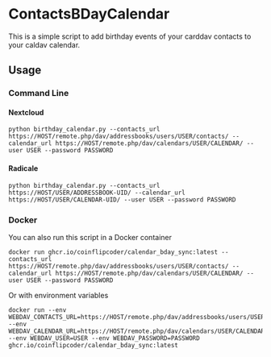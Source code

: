 # ContactsBDayCalendar

This is a simple script to add birthday events of your carddav contacts to your caldav calendar.

## Usage

### Command Line

#### Nextcloud
```
python birthday_calendar.py --contacts_url https://HOST/remote.php/dav/addressbooks/users/USER/contacts/ --calendar_url https://HOST/remote.php/dav/calendars/USER/CALENDAR/ --user USER --password PASSWORD
```
#### Radicale
```
python birthday_calendar.py --contacts_url https://HOST/USER/ADDRESSBOOK-UID/ --calendar_url https://HOST/USER/CALENDAR-UID/ --user USER --password PASSWORD
```

### Docker

You can also run this script in a Docker container

```
docker run ghcr.io/coinflipcoder/calendar_bday_sync:latest --contacts_url https://HOST/remote.php/dav/addressbooks/users/USER/contacts/ --calendar_url https://HOST/remote.php/dav/calendars/USER/CALENDAR/ --user USER --password PASSWORD
```
Or with environment variables
```
docker run --env WEBDAV_CONTACTS_URL=https://HOST/remote.php/dav/addressbooks/users/USER/contacts/ --env WEBDAV_CALENDAR_URL=https://HOST/remote.php/dav/calendars/USER/CALENDAR/ --env WEBDAV_USER=USER --env WEBDAV_PASSWORD=PASSWORD ghcr.io/coinflipcoder/calendar_bday_sync:latest
```
